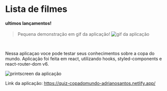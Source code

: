 # Lista de filmes

#### ultimos lançamentos!

> Pequena demonstração em gif da aplicação!
> <img src="./src/assets/quiz.gif" alt="gif da aplicação">

<br>

<p>Nessa aplicaçao voce pode testar seus conhecimentos sobre a copa do mundo. Aplicação foi feita em react, utilizando hooks, styled-components e react-router-dom v6.</p>

  <img src="./src/assets/quiz.png" alt="printscreen da aplicação">

Link da aplicação: https://quiz-copadomundo-adrianosantos.netlify.app/
